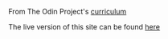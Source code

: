 From The Odin Project's [curriculum](http://www.theodinproject.com/courses/web-development-101/lessons/html-css)

The live version of this site can be found [here](https://emilioak.github.io/google-homepage/index.html)
